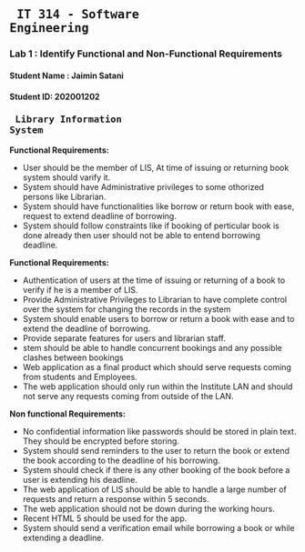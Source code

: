 ## <pre>                     IT 314 - Software Engineering </pre> 
### Lab 1 : Identify Functional and Non-Functional Requirements
#### Student Name : Jaimin Satani
#### Student ID: 202001202

### **<pre>                  Library Information System </pre>**

**Functional Requirements:**
* User should be the member of LIS, At time of issuing or returning book system should varify it.
* System should have Administrative privileges to some othorized persons like Librarian.
* System should have functionalities like borrow or return book with ease, request to extend deadline of borrowing.
* System should follow constraints like if booking of perticular book is done already then user should not be able to entend borrowing deadline.

**Functional Requirements:**   
* Authentication of users at the time of issuing or returning of a book to verify if he is a member of LIS.  
* Provide Administrative Privileges to Librarian to have complete control over the system for changing the records in the system  
* System should enable users to borrow or return a book with ease and to extend the deadline of borrowing.  
* Provide separate features for users and librarian staff.   
* stem should be able to handle concurrent bookings and any possible clashes between bookings  
* Web application as a final product which should serve requests coming from students and Employees.   
* The web application should only run within the Institute LAN and should not serve any requests coming from outside of the LAN.  

**Non functional Requirements:**  
* No confidential information like passwords should be stored in plain text. They should be encrypted before storing.
* System should send reminders to the user to return the book or extend the book according to the deadline of his borrowing. 
* System should check if there is any other booking of the book before a user is extending his deadline.
* The web application of LIS should be able to handle a large number of requests and return a response within 5 seconds.
* The web application should not be down during the working hours.
* Recent HTML 5 should be used for the app.
* System should send a verification email while borrowing a book or while extending a deadline.
